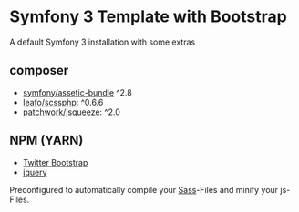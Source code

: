 Symfony 3 Template with Bootstrap
=================================
A default Symfony 3 installation with some extras

composer
--------
* [symfony/assetic-bundle](https://packagist.org/packages/symfony/assetic-bundle) ^2.8
* [leafo/scssphp](https://packagist.org/packages/leafo/scssphp): ^0.6.6
* [patchwork/jsqueeze](https://packagist.org/packages/patchwork/jsqueeze): ^2.0

NPM (YARN)
----------
* [Twitter Bootstrap](http://getbootstrap.com/)
* [jquery](https://jquery.com/) 


Preconfigured to automatically compile your [Sass](http://sass-lang.com/)-Files and minify your js-Files. 